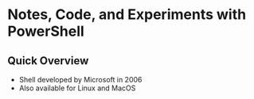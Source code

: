 # Notes, Code, and Experiments with PowerShell

## Quick Overview
- Shell developed by Microsoft in 2006
- Also available for Linux and MacOS